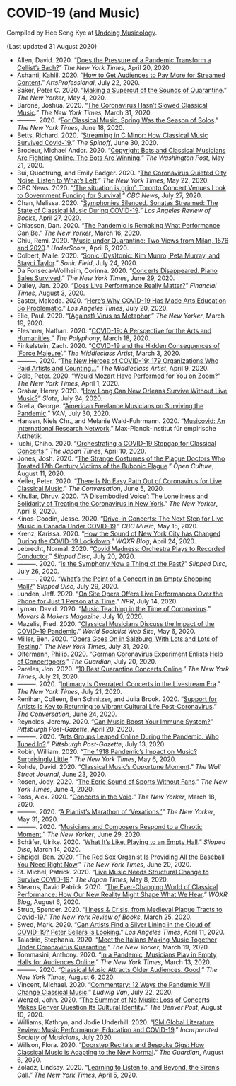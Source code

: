 # COVID-19 (and Music)

Compiled by Hee Seng Kye at [Undoing Musicology](https://undoingmusicology.com).

(Last updated 31 August 2020)

* Allen, David. 2020. “[Does the Pressure of a Pandemic Transform a Cellist’s Bach?](https://www.nytimes.com/2020/04/20/arts/music/alisa-weilerstein-bach-coronavirus.html)” *The New York Times*, April 20, 2020.
* Ashanti, Kahlil. 2020. “[How to Get Audiences to Pay More for Streamed Content](https://www.artsprofessional.co.uk/magazine/article/how-get-audiences-pay-more-streamed-content).” *ArtsProfessional*, July 22, 2020.
* Baker, Peter C. 2020. “[Making a Supercut of the Sounds of Quarantine](https://www.newyorker.com/culture/cultural-comment/making-a-supercut-of-the-sounds-of-quarantine).” *The New Yorker*, May 4, 2020.
* Barone, Joshua. 2020. “[The Coronavirus Hasn’t Slowed Classical Music](https://www.nytimes.com/2020/03/31/arts/music/classical-music-streaming-coronavirus.html).” *The New York Times*, March 31, 2020.
* ———. 2020. “[For Classical Music, Spring Was the Season of Solos](https://www.nytimes.com/2020/06/18/arts/music/classical-music-season-of-solos.html).” *The New York Times*, June 18, 2020.
* Betts, Richard. 2020. “[Streaming in C Minor: How Classical Music Survived Covid-19](https://thespinoff.co.nz/music/30-06-2020/streaming-in-c-minor-how-classical-music-survived-covid-19/).” *The Spinoff*, June 30, 2020.
* Brodeur, Michael Andor. 2020. “[Copyright Bots and Classical Musicians Are Fighting Online. The Bots Are Winning](https://www.washingtonpost.com/entertainment/music/copyright-bots-and-classical-musicians-are-fighting-online-the-bots-are-winning/2020/05/20/a11e349c-98ae-11ea-89fd-28fb313d1886_story.html).” *The Washington Post*, May 21, 2020.
* Bui, Quoctrung, and Emily Badger. 2020. “[The Coronavirus Quieted City Noise. Listen to What’s Left](https://www.nytimes.com/interactive/2020/05/22/upshot/coronavirus-quiet-city-noise.html).” *The New York Times*, May 22, 2020.
* CBC News. 2020. “[‘The situation is grim’: Toronto Concert Venues Look to Government Funding for Survival](https://www.cbc.ca/news/canada/toronto/canadian-concert-venues-risk-permanent-shut-down-1.5663655).” *CBC News*, July 27, 2020.
* Chan, Melissa. 2020. “[Symphonies Silenced, Sonatas Streamed: The State of Classical Music During COVID-19](https://lareviewofbooks.org/article/symphonies-silenced-sonatas-streamed-the-state-of-classical-music-during-covid-19/).” *Los Angeles Review of Books*, April 27, 2020.
* Chiasson, Dan. 2020. “[The Pandemic Is Remaking What Performance Can Be](https://www.newyorker.com/culture/culture-desk/the-pandemic-is-remaking-what-performance-can-be).” *The New Yorker*, March 16, 2020.
* Chiu, Remi. 2020. “[Music under Quarantine: Two Views from Milan, 1576 and 2020](https://www.areditions.com/news/music-under-quarantine/).” *UnderScore*, April 6, 2020.
* Colbert, Maile. 2020. “[Sonic (Dys)tonic: Kim Munro, Peta Murray, and Stayci Taylor](https://sonicfield.org/2020/07/sonic-dystonic-kim-munro-peta-murray-and-stayci-taylor/).” *Sonic Field*, July 24, 2020.
* Da Fonseca-Wollheim, Corinna. 2020. “[Concerts Disappeared. Piano Sales Survived](https://www.nytimes.com/2020/06/29/arts/music/piano-sales-coronavirus.html).” *The New York Times*, June 29, 2020.
* Dalley, Jan. 2020. “[Does Live Performance Really Matter?](https://www.ft.com/content/95921d0a-48e3-478b-9885-375d08653e10)” *Financial Times*, August 3, 2020.
* Easter, Makeda. 2020. “[Here’s Why COVID-19 Has Made Arts Education So Problematic](https://www.latimes.com/entertainment-arts/story/2020-07-20/covid-art-school-students-university-online-classes-fall-2020).” *‌Los Angeles Times*, July 20, 2020.
* Elie, Paul. 2020. “[(Against) Virus as Metaphor](https://www.newyorker.com/news/daily-comment/against-the-coronavirus-as-metaphor).” *The New Yorker*, March 19, 2020.
* Fleshner, Nathan. 2020. “[COVID-19: A Perspective for the Arts and Humanities](https://thepolyphony.org/2020/03/18/covid-19-a-perspective-for-the-arts-and-humanities/).” *The Polyphony*, March 18, 2020.
* Finkelstein, Zach. 2020. “[COVID-19 and the Hidden Consequences of ‘Force Majeure’](https://www.middleclassartist.com/post/covid-19-and-the-hidden-consequences-of-force-majeure).” *The Middleclass Artist*, March 3, 2020.
* ———. 2020. “[The New Heroes of COVID-19: 179 Organizations Who Paid Artists and Counting...](https://www.middleclassartist.com/post/the-new-heroes-of-covid-19-179-organizations-who-paid-artists-and-counting)” *The Middleclass Artist*, April 9, 2020.
* Gelb, Peter. 2020. “[Would Mozart Have Performed for You on Zoom?](https://www.nytimes.com/2020/04/01/opinion/covid-arts-livestream-audiences.html)” *The New York Times*, April 1, 2020.
* Grabar, Henry. 2020. “[How Long Can New Orleans Survive Without Live Music?](https://slate.com/technology/2020/07/new-orleans-covid-pandemic-live-music.html)” *Slate*, July 24, 2020.
* Grella, George. “[American Freelance Musicians on Surviving the Pandemic](https://van-us.atavist.com/how-to-eat).” *VAN*, July 30, 2020.
* Hansen, Niels Chr., and Melanie Wald-Fuhrmann. 2020. “[Musicovid: An International Research Network](https://www.aesthetics.mpg.de/en/research/department-of-music/music-in-times-of-covid-19.html).” Max-Planck-Institut für empirische Ästhetik.
* Iuchi, Chiho. 2020. “[Orchestrating a COVID-19 Stopgap for Classical Concerts](https://www.japantimes.co.jp/culture/2020/04/10/music/orchestrating-covid-19-stopgap-classical-concerts/).” *The Japan Times*, April 10, 2020.
* Jones, Josh. 2020. “[The Strange Costumes of the Plague Doctors Who Treated 17th Century Victims of the Bubonic Plague](http://www.openculture.com/2020/08/the-strange-costumes-of-plague-doctors.html).” *Open Culture*, August 11, 2020.
* Keller, Peter. 2020. “[There Is No Easy Path Out of Coronavirus for Live Classical Music](https://theconversation.com/there-is-no-easy-path-out-of-coronavirus-for-live-classical-music-138207).” *The Conversation*, June 5, 2020.
* Khullar, Dhruv. 2020. “[‘A Disembodied Voice’: The Loneliness and Solidarity of Treating the Coronavirus in New York](https://www.newyorker.com/science/medical-dispatch/a-disembodied-voice-the-loneliness-and-solidarity-of-treating-the-coronavirus-in-new-york).” *The New Yorker*, April 8, 2020.
* Kinos-Goodin, Jesse. 2020. “[Drive-in Concerts: The Next Step for Live Music in Canada Under COVID-19](https://www.cbc.ca/music/drive-in-concerts-the-next-step-for-live-music-in-canada-under-covid-19-1.5570276).” *CBC Music*, May 15, 2020.
* Krenz, Karissa. 2020. “[How the Sound of New York City has Changed During the COVID-19 Lockdown](https://www.wqxr.org/story/how-sound-new-york-city-has-changed-during-covid-19-lockdown/).” *WQXR Blog*, April 24, 2020.
* Lebrecht, Normal. 2020. “[Covid Madness: Orchestra Plays to Recorded Conductor](https://slippedisc.com/2020/07/covid-madness-orchestra-plays-to-recorded-conductor/).” *Slipped Disc*, July 20, 2020.
* ———. 2020. “[Is the Symphony Now a Thing of the Past?](https://slippedisc.com/2020/07/is-the-symphony-now-a-thing-of-the-past/)” *Slipped Disc*, July 26, 2020.
* ———. 2020. “[What’s the Point of a Concert in an Empty Shopping Mall?](https://slippedisc.com/2020/07/whats-the-point-of-a-concert-in-an-empty-shopping-mall/)” *Slipped Disc*, July 29, 2020.
* Lunden, Jeff. 2020. “[On Site Opera Offers Live Performances Over the Phone for Just 1 Person at a Time](https://www.npr.org/2020/07/14/890558105/on-site-opera-offers-live-performances-over-the-phone-for-just-1-person-at-a-tim).” *NPR*, July 14, 2020.
* Lyman, David. 2020. “[Music Teaching in the Time of Coronavirus](https://moversmakers.org/2020/07/10/music-teaching-in-the-time-of-coronavirus/).” *Movers & Makers Magazine*, July 10, 2020.
* Mazelis, Fred. 2020. “[Classical Musicians Discuss the Impact of the COVID-19 Pandemic](https://www.wsws.org/en/articles/2020/05/06/musi-m06.html).” *World Socialist Web Site*, May 6, 2020.
* Miller, Ben. 2020. “[Opera Goes On in Salzburg, With Lots and Lots of Testing](https://www.nytimes.com/2020/07/31/arts/music/salzburg-festival-coronavirus-cosi.html).” *The New York Times*, July 31, 2020.
* Oltermann, Philip. 2020. “[German Coronavirus Experiment Enlists Help of Concertgoers](https://www.theguardian.com/world/2020/jul/20/german-coronavirus-experiment-enlists-help-concertgoers-tim-bendzko).” *The Guardian*, July 20, 2020.
* Pareles, Jon. 2020. “[10 Best Quarantine Concerts Online](https://www.nytimes.com/2020/07/21/arts/music/best-quarantine-concerts-livestream.html).” *The New York Times*, July 21, 2020.
* ———. 2020. “[Intimacy Is Overrated: Concerts in the Livestream Era](https://www.nytimes.com/2020/07/21/arts/music/livestreams-intimacy.html).” *The New York Times*, July 21, 2020.
* Renihan, Colleen, Ben Schnitzer, and Julia Brook. 2020. “[Support for Artists Is Key to Returning to Vibrant Cultural Life Post-Coronavirus](https://theconversation.com/support-for-artists-is-key-to-returning-to-vibrant-cultural-life-post-coronavirus-138048).” *The Conversation*, June 24, 2020.
* Reynolds, Jeremy. 2020. “[Can Music Boost Your Immune System?](https://www.post-gazette.com/ae/music/2020/04/20/immune-system-music-therapy-health-benefit-study-mind-body-COVID-19/stories/202004150125)” *Pittsburgh Post-Gazette*, April 20, 2020.
* ———. 2020. “[Arts Groups Leaped Online During the Pandemic. Who Tuned In?](https://www.post-gazette.com/ae/music/2020/07/13/Arts-digital-stream-viewers-Pittsburgh-symphony-opera-ballet-concert-free-covid-19/stories/202007100121).” *Pittsburgh Post-Gazette*, July 13, 2020.
* Robin, William. 2020. “[The 1918 Pandemic’s Impact on Music? Surprisingly Little](https://www.nytimes.com/2020/05/06/arts/music/1918-flu-pandemic-coronavirus-classical-music.html).” *The New York Times*, May 6, 2020.
* Rohde, David. 2020. “[Classical Music’s Opportune Moment](https://www.wsj.com/articles/classical-musics-opportune-moment-11592944760).” *The Wall Street Journal*, June 23, 2020.
* Rosen, Jody. 2020. “[The Eerie Sound of Sports Without Fans](https://www.nytimes.com/2020/06/04/magazine/the-eerie-sound-of-sports-without-fans.html).” *The New York Times*, June 4, 2020.
* Ross, Alex. 2020. “[Concerts in the Void](https://www.newyorker.com/magazine/2020/05/25/concerts-in-the-void).” *The New Yorker*, March 18, 2020.
* ———. 2020. “[A Pianist’s Marathon of ‘Vexations.’](https://www.newyorker.com/culture/video-dept/live-stream-a-pianists-marathon-of-vexations)” *The New Yorker*, May 31, 2020.
* ———. 2020. “[Musicians and Composers Respond to a Chaotic Moment](https://www.newyorker.com/magazine/2020/07/06/musicians-and-composers-respond-to-a-chaotic-moment).” *The New Yorker*, June 29, 2020.
* Schäfer, Ulrike. 2020. “[What It’s Like, Playing to an Empty Hall](https://slippedisc.com/2020/03/what-its-like-playing-to-an-empty-hall/).” *Slipped Disc*, March 14, 2020.
* Shpigel, Ben. 2020. “[The Red Sox Organist Is Providing All the Baseball You Need Right Now](https://www.nytimes.com/2020/06/20/sports/baseball/coronavirus-red-sox-organist.html).” *The New York Times*, June 20, 2020.
* St. Michel, Patrick. 2020. “[Live Music Needs Structural Change to Survive COVID-19](https://www.japantimes.co.jp/culture/2020/05/08/music/live-music-covid-19/).” *The Japan Times*, May 8, 2020.
* Stearns, David Patrick. 2020. “[The Ever-Changing World of Classical Performance: How Our New Reality Might Shape What We Hear](https://www.wqxr.org/story/ever-changing-world-classical-performance-how-our-new-reality-might-shape-what-we-hear/).” *WQXR Blog*, August 6, 2020.
* Strub, Spencer. 2020. “[Illness & Crisis, from Medieval Plague Tracts to Covid-19](https://www.nybooks.com/daily/2020/03/25/illness-and-crisis-from-medieval-plague-tracts-to-covid-19/).” *The New York Review of Books*, March 25, 2020.
* Swed, Mark. 2020. “[Can Artists Find a Silver Lining in the Cloud of COVID-19? Peter Sellars Is Looking](https://www.latimes.com/entertainment-arts/story/2020-04-11/coronavirus-pandemic-peter-sellars).” *‌Los Angeles Times*, April 11, 2020.
* Taladrid, Stephania. 2020. “[Meet the Italians Making Music Together Under Coronavirus Quarantine](https://www.newyorker.com/culture/video-dept/the-italians-making-music-on-balconies-under-coronavirus-quarantine).” *The New Yorker*, March 19, 2020.
* Tommasini, Anthony. 2020. “[In a Pandemic, Musicians Play in Empty Halls for Audiences Online](https://www.nytimes.com/2020/03/13/arts/music/coronavirus-pandemic-music-streaming.html).” *The New York Times*, March 13, 2020.
* ———. 2020. “[Classical Music Attracts Older Audiences. Good](https://www.nytimes.com/2020/08/06/arts/music/classical-music-opera-older-audiences.html).” *The New York Times*, August 6, 2020.
* Vincent, Michael. 2020. “[Commentary: 12 Ways the Pandemic Will Change Classical Music](https://www.ludwig-van.com/toronto/2020/07/22/commentary-12-ways-pandemic-will-change-classical-music/).” *Ludwig Van*, July 22, 2020.
* Wenzel, John. 2020. “[The Summer of No Music: Loss of Concerts Makes Denver Question Its Cultural Identity](https://theknow.denverpost.com/2020/08/10/denver-concerts-coronavirus-music-scene/242453/).” *The Denver Post*, August 10, 2020.
* Williams, Kathryn, and Jodie Underhill. 2020. “[ISM Global Literature Review: Music Performance, Education and COVID-19](https://www.ism.org/images/files/ISM-Literature-Review_July-2020_online-FINAL.pdf).” *Incorporated Society of Musicians*, July 2020.
* Willson, Flora. 2020. “[Doorstep Recitals and Bespoke Gigs: How Classical Music is Adapting to the New Normal](https://www.theguardian.com/music/2020/aug/06/doorstep-recitals-and-live-jukeboxes-how-classical-music-is-adapting-to-the-new-normal).” *The Guardian*, August 6, 2020.
* Zoladz, Lindsay. 2020. “[Learning to Listen to, and Beyond, the Siren’s Call](https://www.nytimes.com/2020/04/05/arts/music/coronavirus-sirens-music.html).” *The New York Times*, April 5, 2020.